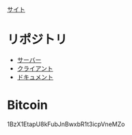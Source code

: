[サイト](https://anontown.com/)

# リポジトリ
* [サーバー](https://github.com/kgtkr/anontown-server)
* [クライアント](https://github.com/kgtkr/anontown-client)
* [ドキュメント](https://github.com/kgtkr/anontown-document)

# Bitcoin
1BzX1EtapU8kFubJnBwxbR1t3icpVneMZo
